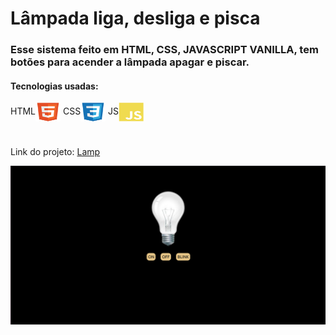 <h1>Lâmpada liga, desliga e pisca</h1>

<h3>Esse sistema feito em HTML, CSS, JAVASCRIPT VANILLA, tem botões para acender a lâmpada apagar e piscar.</h3>

<h4>Tecnologias usadas:</h4>

<div>
  HTML<img align="center" alt="Paulo-HTML" height="30" width="40" src="https://raw.githubusercontent.com/devicons/devicon/master/icons/html5/html5-original.svg" alt="Paulo-HTML" />
  CSS<img align="center" alt="Paulo-CSS" height="30" width="40" src="https://raw.githubusercontent.com/devicons/devicon/master/icons/css3/css3-original.svg" alt="Paulo-CSS" />
  JS<img align="center" alt="Paulo-Js" height="30" width="40" src="https://raw.githubusercontent.com/devicons/devicon/master/icons/javascript/javascript-plain.svg">
</div>
 
#

Link do projeto: <a href="https://paulogilvan.github.io/lamp-blink/">Lamp</a>

<img src="https://github.com/paulogilvan/lamp-blink/blob/master/images/layout.png?raw=true" />
